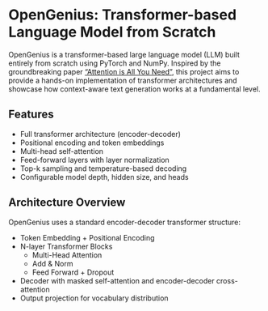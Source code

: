 # OpenGenius: Transformer-based Language Model from Scratch

OpenGenius is a transformer-based large language model (LLM) built entirely from scratch using PyTorch and NumPy. Inspired by the groundbreaking paper [“Attention is All You Need”](https://arxiv.org/abs/1706.03762), this project aims to provide a hands-on implementation of transformer architectures and showcase how context-aware text generation works at a fundamental level.

## Features

- Full transformer architecture (encoder-decoder)
- Positional encoding and token embeddings
- Multi-head self-attention
- Feed-forward layers with layer normalization
- Top-k sampling and temperature-based decoding
- Configurable model depth, hidden size, and heads

## Architecture Overview

OpenGenius uses a standard encoder-decoder transformer structure:
- Token Embedding + Positional Encoding
- N-layer Transformer Blocks
  - Multi-Head Attention
  - Add & Norm
  - Feed Forward + Dropout
- Decoder with masked self-attention and encoder-decoder cross-attention
- Output projection for vocabulary distribution
